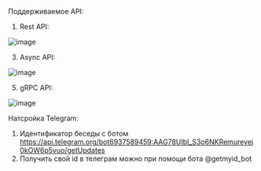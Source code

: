 Поддерживаемое API:

1. Rest API:
   
![image](https://github.com/artemmatveev/Notifier/assets/10558463/4f991cb4-400a-4763-8d5d-e116ddb5cb2c)

3. Async API:
   
![image](https://github.com/artemmatveev/Notifier/assets/10558463/bd0bbb39-0870-4219-9d83-429d1f62ba81)

5. gRPC API:
   
![image](https://github.com/artemmatveev/Notifier/assets/10558463/e743b950-7214-4371-b6c6-72398d381dd2)

Натсройка Telegram:

1. Идентификатор беседы с ботом https://api.telegram.org/bot6937589459:AAG78UIbI_S3o6NKRemureyej0kOW6p5vuo/getUpdates
2. Получить свой id в телеграм можно при помощи бота @getmyid_bot
